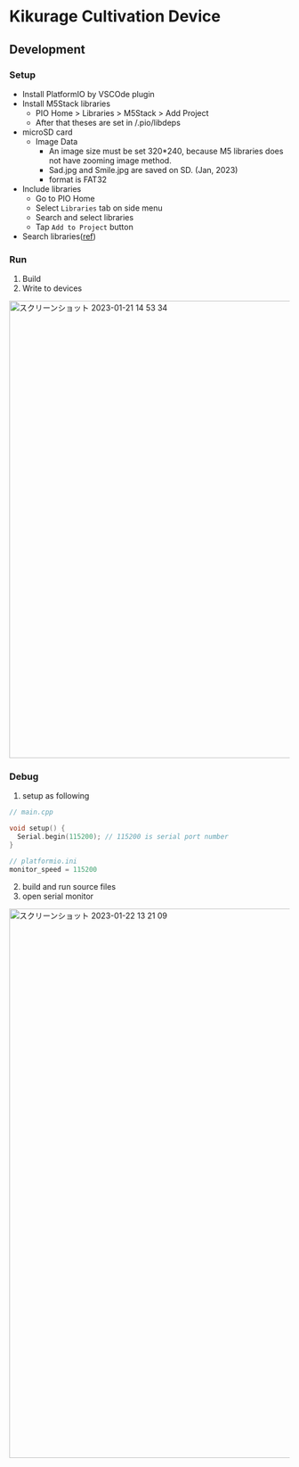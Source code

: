 Kikurage Cultivation Device  
===

## Development

### Setup

- Install PlatformIO by VSCOde plugin
- Install M5Stack libraries
  - PIO Home > Libraries > M5Stack > Add Project
  - After that theses are set in /.pio/libdeps
- microSD card
  - Image Data
    - An image size must be set 320*240, because M5 libraries does not have zooming image method.
    - Sad.jpg and Smile.jpg are saved on SD. (Jan, 2023)
    - format is FAT32
- Include libraries
  - Go to PIO Home
  - Select `Libraries` tab on side menu
  - Search and select libraries
  - Tap `Add to Project` button
- Search libraries([ref](https://registry.platformio.org/search?t=library&f=espidf&f=arduino))

### Run

1. Build
2. Write to devices

<img width="820" alt="スクリーンショット 2023-01-21 14 53 34" src="https://user-images.githubusercontent.com/33107697/213896397-924c891c-9b28-45fa-b22b-d903cad799bd.png">


### Debug

1. setup as following

```c
// main.cpp

void setup() {
  Serial.begin(115200); // 115200 is serial port number
}

// platformio.ini
monitor_speed = 115200
```

2. build and run source files
3. open serial monitor

<img width="985" alt="スクリーンショット 2023-01-22 13 21 09" src="https://user-images.githubusercontent.com/33107697/213900500-c2d2350f-f345-490f-bcd2-0f7a5f8c6998.png">
